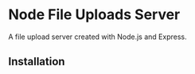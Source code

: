 # Node File Uploads Server

A file upload server created with Node.js and Express.

## Installation

